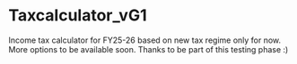# Taxcalculator_vG1
Income tax calculator for FY25-26 based on new tax regime only for now. More options to be available soon. Thanks to be part of this testing phase :)
